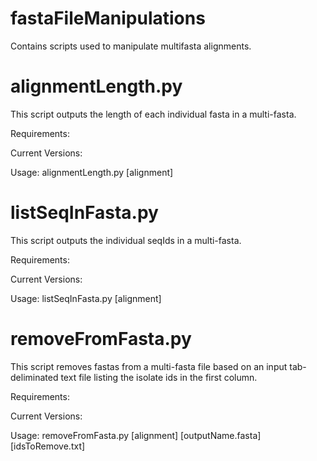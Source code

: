 # fastaFileManipulations
Contains scripts used to manipulate multifasta alignments.

# alignmentLength.py

This script outputs the length of each individual fasta in a multi-fasta.

Requirements:

Current Versions:

Usage: alignmentLength.py [alignment]

# listSeqInFasta.py

This script outputs the individual seqIds in a multi-fasta.

Requirements:

Current Versions:

Usage: listSeqInFasta.py [alignment]

# removeFromFasta.py

This script removes fastas from a multi-fasta file based on an input tab-deliminated text file listing the isolate ids in the first column.

Requirements:

Current Versions:

Usage: removeFromFasta.py [alignment] [outputName.fasta] [idsToRemove.txt]
